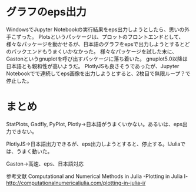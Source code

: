 # グラフのeps出力
WindowsでJupyter Notebookの実行結果をeps出力しようとしたら、思いの外手こずった。
Plotsというパッケージは、プロットのフロントエンドとして、様々なパッケージを動かせるが、日本語のグラフをepsで出力しようとするとどのバックエンドもうまくいかなかった。 
様々なパッケージを試した末に、Gastonというgnuplotを呼び出すパッケージに落ち着いた。 gnuplot5.0以降は日本語とも親和性が高いようだ。 PlotlyJSも良さそうであったが、Jupyter Notebookでで連続してeps画像を出力しようとすると、2枚目で無限ループ？で停止した。

# まとめ
StatPlots, Gadfly, PyPlot, Plotly→日本語がうまくいかない。あるいは、eps出力できない。

PlotlyJS→日本語出力できるが、eps出力しようとすると、停止する。IJuliaでは、うまく動いた。

Gaston→高速、eps、日本語対応

参考文献
Computational and Numerical Methods in Julia 
-Plotting in Julia I-
http://computationalnumericaljulia.com/plotting-in-julia-i/

